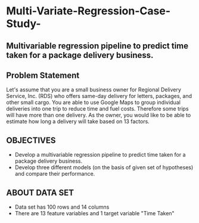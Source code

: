 # Multi-Variate-Regression-Case-Study-
## Multivariable regression pipeline to predict time taken for a package delivery business.
## Problem Statement
Let's assume that you are a small business owner for Regional Delivery Service, Inc. (RDS) who offers same-day delivery for letters, packages, and other small cargo. You are able to use Google Maps to group individual deliveries into one trip to reduce time and fuel costs. Therefore some trips will have more than one delivery. As the owner, you would like to be able to estimate how long a delivery will take based on 13 factors.

## OBJECTIVES
- Develop a multivariable regression pipeline to predict time taken for a package delivery business.
- Develop three different models (on the basis of given set of hypotheses) and compare their performance.

## ABOUT DATA SET
- Data set has 100 rows and 14 columns
- There are 13 feature variables and 1 target variable "Time Taken"
